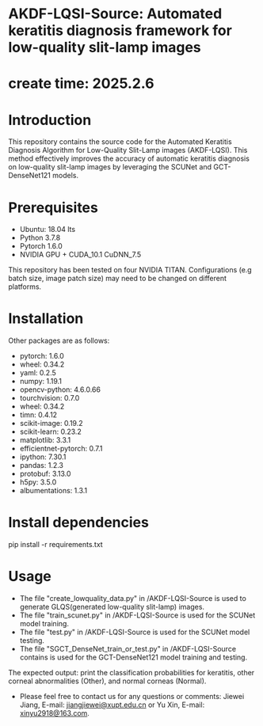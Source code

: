 # AKDF-LQSI-Source: Automated keratitis diagnosis framework for low-quality slit-lamp images
# create time: 2025.2.6

# Introduction
This repository contains the source code for the Automated Keratitis Diagnosis Algorithm for Low-Quality Slit-Lamp images (AKDF-LQSI). 
This method effectively improves the accuracy of automatic keratitis diagnosis on low-quality slit-lamp images by leveraging the SCUNet and GCT-DenseNet121 models.

# Prerequisites
* Ubuntu: 18.04 lts
* Python 3.7.8
* Pytorch 1.6.0
* NVIDIA GPU + CUDA_10.1 CuDNN_7.5

This repository has been tested on four NVIDIA TITAN. Configurations (e.g batch size, image patch size) may need to be changed on different platforms.

# Installation
Other packages are as follows:
* pytorch: 1.6.0 
* wheel: 0.34.2
* yaml:  0.2.5
* numpy: 1.19.1
* opencv-python: 4.6.0.66
* tourchvision: 0.7.0
* wheel:  0.34.2
* timn: 0.4.12
* scikit-image: 0.19.2
* scikit-learn: 0.23.2
* matplotlib: 3.3.1
* efficientnet-pytorch: 0.7.1
* ipython: 7.30.1
* pandas: 1.2.3
* protobuf: 3.13.0
* h5py: 3.5.0
* albumentations: 1.3.1

# Install dependencies
pip install -r requirements.txt

# Usage
* The file "create_lowquality_data.py" in /AKDF-LQSI-Source is used to generate GLQS(generated low-quality slit-lamp) images.
* The file "train_scunet.py" in /AKDF-LQSI-Source is used for the SCUNet model training.
* The file "test.py" in /AKDF-LQSI-Source is used for the SCUNet model testing.
* The file "SGCT_DenseNet_train_or_test.py" in /AKDF-LQSI-Source contains is used for the GCT-DenseNet121 model training and testing.



The expected output: print the classification probabilities for  keratitis, other corneal abnormalities (Other), and normal corneas (Normal).



* Please feel free to contact us for any questions or comments: Jiewei Jiang, E-mail: jiangjiewei@xupt.edu.cn or Yu Xin, E-mail: xinyu2918@163.com.

